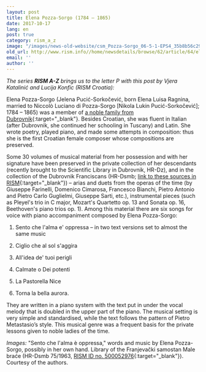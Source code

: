 ```yaml
---
layout: post
title: Elena Pozza-Sorgo (1784 – 1865)
date: 2017-10-17
lang: en
post: true
category: rism_a_z
image: "/images/news-old-website/csm_Pozza-Sorgo_06-5-1-EPS4_35b8b56c29.jpg"
old_url: http://www.rism.info//home/newsdetails/browse/62/article/64/elena-pozza-sorgo.html
email: ''
author: ''
---
```



_The series **RISM A-Z** brings us to the letter P with this post by Vjera Katalinić and Lucija Konfic (RISM Croatia):_

Elena Pozza-Sorgo (Jelena Pucić-Sorkočević, born Elena Luisa Ragnina, married to Niccolò Luciano di Pozza-Sorgo [Nikola Lukin Pucić-Sorkočević]; 1784 – 1865) was a member of [a noble family from Dubrovnik](/new_publications/2014/10/13/vjera-katalinić-the-sorkočevićes-aristocratic.html){:target="_blank"}. Besides Croatian, she was fluent in Italian (after Dubrovnik, she continued her schooling in Tuscany) and Latin. She wrote poetry, played piano, and made some attempts in composition: thus she is the first Croatian female composer whose compositions are preserved.

Some 30 volumes of musical material from her possession and with her signature have been preserved in the private collection of her descendants (recently brought to the Scientific Library in Dubrovnik, HR-Dz), and in the collection of the Dubrovnik Franciscans (HR-Dsmb; [link to these sources in RISM](https://opac.rism.info/search?View=rism&q=pozza+sorgo+elena&Language=en){:target="_blank"}) – arias and duets from the operas of the time (by Giuseppe Farinelli, Domenico Cimarosa, Francesco Bianchi, Pietro Antonio and Pietro Carlo Guglielmi, Giuseppe Sarti, etc.), instrumental pieces (such as Pleyel's trio in C major, Mozart's Quartetto op. 13 and Sonata op. 16, Beethoven's piano trios op. 1). Among this material there are six songs for voice with piano accompaniment composed by Elena Pozza-Sorgo:

1) Sento che l'alma e' oppressa – in two text versions set to almost the same music

2) Ciglio che al sol s'aggira

3) All'idea de' tuoi perigli

4) Calmate o Dei potenti

5) La Pastorella Nice

6) Torna la bella aurora.

They are written in a piano system with the text put in under the vocal melody that is doubled in the upper part of the piano. The musical setting is very simple and standardised, while the text follows the pattern of Pietro Metastasio’s style. This musical genre was a frequent basis for the private lessons given to noble ladies of the time.



_Images:_ "Sento che l'alma è oppressa," words and music by Elena Pozza-Sorgo, possibly in her own hand. Library of the Franjevački samostan Male braće (HR-Dsmb 75/1963, [RISM ID no. 500052976](https://opac.rism.info/search?id=500052976&Language=en){:target="_blank"}). Courtesy of the authors.

